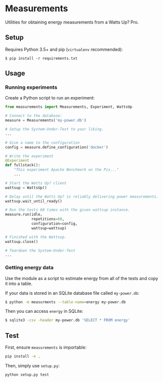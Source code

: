 Measurements
============

Utilities for obtaining energy measurements from a Watts Up? Pro.

Setup
-----

Requires Python 3.5+ and pip (`virtualenv` recommended):

    $ pip install -r requirements.txt

Usage
-----

### Running experiments

Create a Python script to run an experiment:

```python
from measurements import Measurements, Experiment, WattsUp

# Connect to the database:
measure = Measurements('my-power.db')

# Setup the System-Under-Test to your liking.
...

# Give a name to the configuration
config = measure.define_configuration('docker')

# Write the experiment
@Experiment
def fullstack():
    "This experiment Apache Benchmark on the Pis..."
    ...

# Start the Watts Up? client
wattsup = WattsUp()

# Delay until the Watts Up? is reliably delivering power measurements.
wattsup.wait_until_ready()

# Run the tests 60 times with the given wattsup instance.
measure.run(idle,
            repetitions=60,
            configuration=config,
            wattsup=wattsup)

# Finished with the Wattsup.
wattsup.close()

# Teardown the System-Under-Test
...
```

### Getting energy data

Use the module as a script to estimate energy from all of the tests and
copy it into a table.

If your data is stored in an SQLite database file called `my-power.db`:

```sh
$ python -m measurments --table-name=energy my-power.db
```

Then you can access `energy` in SQLite:

```sh
$ sqlite3 -csv -header my-power.db 'SELECT * FROM energy'
```

Test
----

First, ensure `measurements` is importable:

```sh
pip install -e .
```

Then, simply use `setup.py`:

```sh
python setup.py test
```
